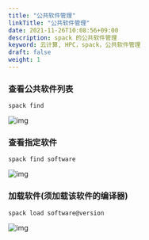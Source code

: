 ```yaml
---
title: "公共软件管理"
linkTitle: "公共软件管理"
date: 2021-11-26T10:08:56+09:00
description: spack 的公共软件管理
keyword: 云计算, HPC，spack，公共软件管理
draft: false
weight: 1
---
```


### 查看公共软件列表

```
spack find
```

![img](../_images/spack-find.png)

### 查看指定软件

```
spack find software
```

![img](../_images/spack-find-name.png)

### 加载软件(须加载该软件的编译器)

```
spack load software@version
```

![img](../_images/spack-load.png)
